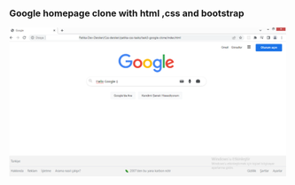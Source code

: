 ### Google homepage clone with html ,css and bootstrap

<img src="./project-images/google-page-clone.png" alt="alt yazı" width="500">